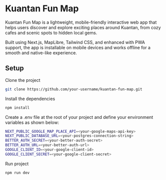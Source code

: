# Kuantan Fun Map

Kuantan Fun Map is a lightweight, mobile-friendly interactive web app that helps users discover and explore exciting places around Kuantan, from cozy cafes and scenic spots to hidden local gems.

Built using Next.js, MapLibre, Tailwind CSS, and enhanced with PWA support, the app is installable on mobile devices and works offline for a smooth and native-like experience.

## Setup

Clone the project

```bash
git clone https://github.com/your-username/kuantan-fun-map.git
```

Install the dependencies

```bash
npm install
```

Create a .env file at the root of your project and define your environment variables as shown below:

```bash
NEXT_PUBLIC_GOOGLE_MAP_PLACE_API=<your-google-maps-api-key>
NEXT_PUBLIC_DATABASE_URL=<your-postgres-connection-string>
BETTER_AUTH_SECRET=<your-better-auth-secret>
BETTER_AUTH_URL=<your-better-auth-url>
GOOGLE_CLIENT_ID=<your-google-client-id>
GOOGLE_CLIENT_SECRET=<your-google-client-secret>
```

Run project

```bash
npm run dev
```
